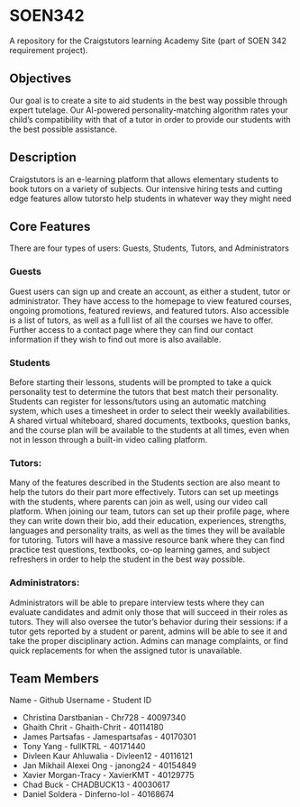 # SOEN342
A repository for the Craigstutors learning Academy Site (part of SOEN 342 requirement project).

## Objectives
Our goal is to create a site to aid students in the best way possible through expert tutelage. Our AI-powered personality-matching algorithm rates your child’s compatibility with that of a tutor in order to provide our students with the best possible assistance.


## Description
Craigstutors is an e-learning platform that allows elementary students to book tutors on a variety of subjects. Our intensive hiring tests and cutting edge features allow tutorsto help students in whatever way they might need


## Core Features
There are four types of users: Guests, Students, Tutors, and Administrators

### Guests
Guest users can sign up and create an account, as either a student, tutor or administrator. They have access to the homepage to view featured courses, ongoing promotions, featured reviews, and featured tutors. Also accessible is a list of tutors, as well as a full list of all the courses we have to offer. Further access to a contact page where they can find our contact information if they wish to find out more is also available.

### Students
Before starting their lessons, students will be prompted to take a quick personality test to determine the tutors that best match their personality. Students can register for lessons/tutors using an automatic matching system, which uses a timesheet in order to select their weekly availabilities. A shared virtual whiteboard, shared documents, textbooks, question banks, and the course plan will be available to the students at all times, even when not in lesson through a built-in video calling platform.

### Tutors:
Many of the features described in the Students section are also meant to help the tutors do their part more effectively. Tutors can set up meetings with the students, where parents can join as well, using our video call platform. When joining our team, tutors can set up their profile page, where they can write down their bio, add their education, experiences, strengths, languages and personality traits, as well as the times they will be available for tutoring. Tutors will have a massive resource bank where they can find practice test questions, textbooks, co-op learning games, and subject refreshers in order to help the student in the best way possible.

### Administrators:
Administrators will be able to prepare interview tests where they can evaluate candidates and admit only those that will succeed in their roles as tutors. They will also oversee the tutor’s behavior during their sessions: if a tutor gets reported by a student or parent, admins will be able to see it and take the proper disciplinary action. Admins can manage complaints, or find quick replacements for when the assigned tutor is unavailable.



## Team Members
Name - Github Username - Student ID
* Christina Darstbanian - Chr728 - 40097340
* Ghaith Chrit - Ghaith-Chrit - 40114180
* James Partsafas - Jamespartsafas - 40170301
* Tony Yang - fullKTRL - 40171440
* Divleen Kaur Ahluwalia - Divleen12 - 40116121
* Jan Mikhail Alexei Ong - janong24 - 40154849
* Xavier Morgan-Tracy - XavierKMT - 40129775
* Chad Buck - CHADBUCK13 - 40030617
* Daniel Soldera - Dinferno-lol - 40168674
